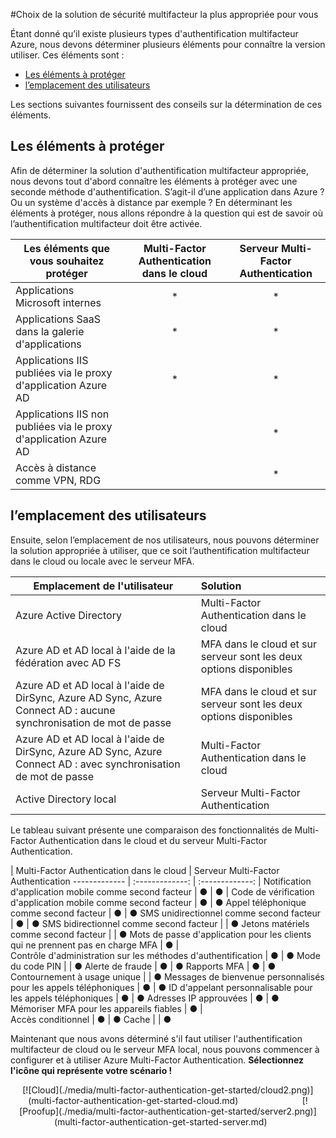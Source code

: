 <properties 
	pageTitle="Azure Multi-Factor Authentication - Prise en main"
	description="Choisissez la solution de sécurité d'authentification multifacteur la plus appropriée pour vous en définissant les éléments à protéger et l’emplacement des utilisateurs. Choisissez ensuite le cloud, le serveur MFA ou AD FS."
	services="multi-factor-authentication"
	documentationCenter=""
	authors="kgremban"
	manager="femila"
	editor="curtland"/>

<tags
	ms.service="multi-factor-authentication"
	ms.workload="identity"
	ms.tgt_pltfrm="na"
	ms.devlang="na"
	ms.topic="get-started-article"
	ms.date="08/15/2016"
	ms.author="kgremban"/>

#Choix de la solution de sécurité multifacteur la plus appropriée pour vous

Étant donné qu’il existe plusieurs types d'authentification multifacteur Azure, nous devons déterminer plusieurs éléments pour connaître la version utiliser. Ces éléments sont :

-	<a href="#1">Les éléments à protéger</a>
-	<a href="#2">l’emplacement des utilisateurs</a>

Les sections suivantes fournissent des conseils sur la détermination de ces éléments.

<h2 id="1">Les éléments à protéger</h2>

Afin de déterminer la solution d'authentification multifacteur appropriée, nous devons tout d'abord connaître les éléments à protéger avec une seconde méthode d'authentification. S’agit-il d’une application dans Azure ? Ou un système d'accès à distance par exemple ? En déterminant les éléments à protéger, nous allons répondre à la question qui est de savoir où l’authentification multifacteur doit être activée.


Les éléments que vous souhaitez protéger| Multi-Factor Authentication dans le cloud|Serveur Multi-Factor Authentication
------------- | :-------------: | :-------------: |
Applications Microsoft internes|* |* |
Applications SaaS dans la galerie d'applications|* |* |
Applications IIS publiées via le proxy d'application Azure AD|* |* |
Applications IIS non publiées via le proxy d'application Azure AD | |* |
Accès à distance comme VPN, RDG| |* |



<h2 id="2">l’emplacement des utilisateurs</h2>

Ensuite, selon l’emplacement de nos utilisateurs, nous pouvons déterminer la solution appropriée à utiliser, que ce soit l’authentification multifacteur dans le cloud ou locale avec le serveur MFA.



Emplacement de l'utilisateur| Solution
------------- | :------------- |
Azure Active Directory| Multi-Factor Authentication dans le cloud|
Azure AD et AD local à l'aide de la fédération avec AD FS| MFA dans le cloud et sur serveur sont les deux options disponibles
Azure AD et AD local à l'aide de DirSync, Azure AD Sync, Azure Connect AD : aucune synchronisation de mot de passe|MFA dans le cloud et sur serveur sont les deux options disponibles
Azure AD et AD local à l'aide de DirSync, Azure AD Sync, Azure Connect AD : avec synchronisation de mot de passe|Multi-Factor Authentication dans le cloud
Active Directory local|Serveur Multi-Factor Authentication

Le tableau suivant présente une comparaison des fonctionnalités de Multi-Factor Authentication dans le cloud et du serveur Multi-Factor Authentication.

 | Multi-Factor Authentication dans le cloud | Serveur Multi-Factor Authentication
------------- | :-------------: | :-------------: |
Notification d'application mobile comme second facteur | ● | ● |
Code de vérification d'application mobile comme second facteur | ● | ●
Appel téléphonique comme second facteur | ● | ●
SMS unidirectionnel comme second facteur | ● | ●
SMS bidirectionnel comme second facteur | | ●
Jetons matériels comme second facteur | | ●
Mots de passe d'application pour les clients qui ne prennent pas en charge MFA | ● |  
Contrôle d'administration sur les méthodes d'authentification | ● | ●
Mode du code PIN | | ●
Alerte de fraude | ● | ●
Rapports MFA | ● | ●
Contournement à usage unique | | ●
Messages de bienvenue personnalisés pour les appels téléphoniques | ● | ●
ID d'appelant personnalisable pour les appels téléphoniques | ● | ●
Adresses IP approuvées | ● | ●
Mémoriser MFA pour les appareils fiables | ● |  
Accès conditionnel | ● | ●
Cache | | ●

Maintenant que nous avons déterminé s'il faut utiliser l'authentification multifacteur de cloud ou le serveur MFA local, nous pouvons commencer à configurer et à utiliser Azure Multi-Factor Authentication. **Sélectionnez l'icône qui représente votre scénario !**

<center> [![Cloud](./media/multi-factor-authentication-get-started/cloud2.png)](multi-factor-authentication-get-started-cloud.md) &#160;&#160;&#160;&#160;&#160;&#160;&#160;&#160;&#160;&#160;&#160;&#160;&#160;&#160;&#160;&#160;&#160;&#160;&#160;&#160;&#160;&#160;&#160;&#160;&#160;[![Proofup](./media/multi-factor-authentication-get-started/server2.png)](multi-factor-authentication-get-started-server.md) &#160;&#160;&#160;&#160;&#160; </center>

<!---HONumber=AcomDC_0928_2016-->